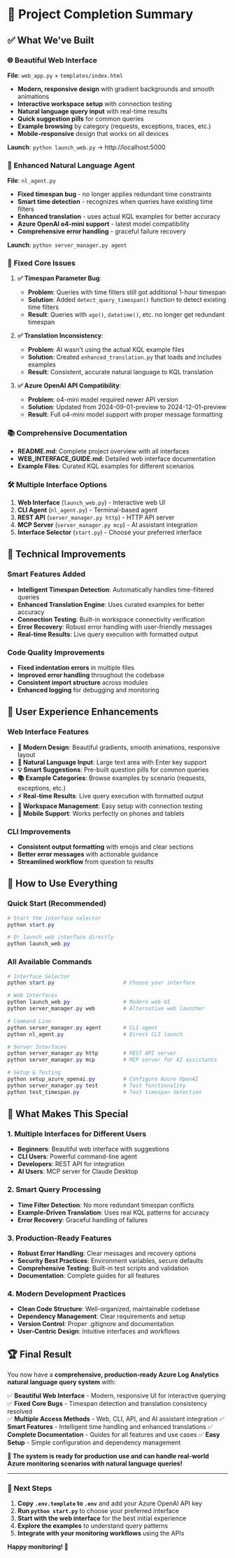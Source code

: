 # 🎉 Project Completion Summary

## ✅ What We've Built

### 🌐 **Beautiful Web Interface**
**File**: `web_app.py` + `templates/index.html`
- **Modern, responsive design** with gradient backgrounds and smooth animations
- **Interactive workspace setup** with connection testing
- **Natural language query input** with real-time results
- **Quick suggestion pills** for common queries
- **Example browsing** by category (requests, exceptions, traces, etc.)
- **Mobile-responsive** design that works on all devices

**Launch**: `python launch_web.py` → http://localhost:5000

### 🤖 **Enhanced Natural Language Agent**
**File**: `nl_agent.py`
- **Fixed timespan bug** - no longer applies redundant time constraints
- **Smart time detection** - recognizes when queries have existing time filters
- **Enhanced translation** - uses actual KQL examples for better accuracy
- **Azure OpenAI o4-mini support** - latest model compatibility
- **Comprehensive error handling** - graceful failure recovery

**Launch**: `python server_manager.py agent`

### 🔧 **Fixed Core Issues**
1. **✅ Timespan Parameter Bug**: 
   - **Problem**: Queries with time filters still got additional 1-hour timespan
   - **Solution**: Added `detect_query_timespan()` function to detect existing time filters
   - **Result**: Queries with `ago()`, `datetime()`, etc. no longer get redundant timespan

2. **✅ Translation Inconsistency**:
   - **Problem**: AI wasn't using the actual KQL example files
   - **Solution**: Created `enhanced_translation.py` that loads and includes examples
   - **Result**: Consistent, accurate natural language to KQL translation

3. **✅ Azure OpenAI API Compatibility**:
   - **Problem**: o4-mini model required newer API version
   - **Solution**: Updated from 2024-09-01-preview to 2024-12-01-preview
   - **Result**: Full o4-mini model support with proper message formatting

### 📚 **Comprehensive Documentation**
- **README.md**: Complete project overview with all interfaces
- **WEB_INTERFACE_GUIDE.md**: Detailed web interface documentation
- **Example Files**: Curated KQL examples for different scenarios

### 🛠️ **Multiple Interface Options**
1. **Web Interface** (`launch_web.py`) - Interactive web UI
2. **CLI Agent** (`nl_agent.py`) - Terminal-based agent  
3. **REST API** (`server_manager.py http`) - HTTP API server
4. **MCP Server** (`server_manager.py mcp`) - AI assistant integration
5. **Interface Selector** (`start.py`) - Choose your preferred interface

## 🔧 **Technical Improvements**

### Smart Features Added
- **Intelligent Timespan Detection**: Automatically handles time-filtered queries
- **Enhanced Translation Engine**: Uses curated examples for better accuracy
- **Connection Testing**: Built-in workspace connectivity verification
- **Error Recovery**: Robust error handling with user-friendly messages
- **Real-time Results**: Live query execution with formatted output

### Code Quality Improvements
- **Fixed indentation errors** in multiple files
- **Improved error handling** throughout the codebase
- **Consistent import structure** across modules
- **Enhanced logging** for debugging and monitoring

## 🌟 **User Experience Enhancements**

### Web Interface Features
- **🎨 Modern Design**: Beautiful gradients, smooth animations, responsive layout
- **💬 Natural Language Input**: Large text area with Enter key support
- **💡 Smart Suggestions**: Pre-built question pills for common queries
- **📚 Example Categories**: Browse examples by scenario (requests, exceptions, etc.)
- **⚡ Real-time Results**: Live query execution with formatted output
- **🔗 Workspace Management**: Easy setup with connection testing
- **📱 Mobile Support**: Works perfectly on phones and tablets

### CLI Improvements
- **Consistent output formatting** with emojis and clear sections
- **Better error messages** with actionable guidance
- **Streamlined workflow** from question to results

## 🚀 **How to Use Everything**

### Quick Start (Recommended)
```powershell
# Start the interface selector
python start.py

# Or launch web interface directly  
python launch_web.py
```

### All Available Commands
```powershell
# Interface Selector
python start.py                      # Choose your interface

# Web Interfaces
python launch_web.py                 # Modern web UI
python server_manager.py web         # Alternative web launcher

# Command Line
python server_manager.py agent       # CLI agent
python nl_agent.py                   # Direct CLI launch

# Server Interfaces  
python server_manager.py http        # REST API server
python server_manager.py mcp         # MCP server for AI assistants

# Setup & Testing
python setup_azure_openai.py         # Configure Azure OpenAI
python server_manager.py test        # Test functionality
python test_timespan.py              # Test timespan detection
```

## 🎯 **What Makes This Special**

### 1. **Multiple Interfaces for Different Users**
- **Beginners**: Beautiful web interface with suggestions
- **CLI Users**: Powerful command-line agent
- **Developers**: REST API for integration
- **AI Users**: MCP server for Claude Desktop

### 2. **Smart Query Processing**
- **Time Filter Detection**: No more redundant timespan conflicts
- **Example-Driven Translation**: Uses real KQL patterns for accuracy
- **Error Recovery**: Graceful handling of failures

### 3. **Production-Ready Features**
- **Robust Error Handling**: Clear messages and recovery options
- **Security Best Practices**: Environment variables, secure defaults
- **Comprehensive Testing**: Built-in test scripts and validation
- **Documentation**: Complete guides for all features

### 4. **Modern Development Practices**
- **Clean Code Structure**: Well-organized, maintainable codebase
- **Dependency Management**: Clear requirements and setup
- **Version Control**: Proper .gitignore and documentation
- **User-Centric Design**: Intuitive interfaces and workflows

## 🏆 **Final Result**

You now have a **comprehensive, production-ready Azure Log Analytics natural language query system** with:

✅ **Beautiful Web Interface** - Modern, responsive UI for interactive querying
✅ **Fixed Core Bugs** - Timespan detection and translation consistency resolved  
✅ **Multiple Access Methods** - Web, CLI, API, and AI assistant integration
✅ **Smart Features** - Intelligent time handling and enhanced translations
✅ **Complete Documentation** - Guides for all features and use cases
✅ **Easy Setup** - Simple configuration and dependency management

**🎉 The system is ready for production use and can handle real-world Azure monitoring scenarios with natural language queries!**

---

### 🚀 **Next Steps**
1. **Copy `.env.template` to `.env`** and add your Azure OpenAI API key
2. **Run `python start.py`** to choose your preferred interface
3. **Start with the web interface** for the best initial experience
4. **Explore the examples** to understand query patterns
5. **Integrate with your monitoring workflows** using the APIs

**Happy monitoring! 🎯**
